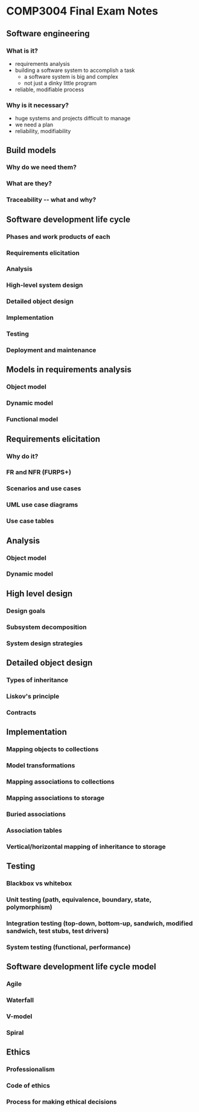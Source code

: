 # COMP3004 Final Exam Notes

## Software engineering

### What is it?

- requirements analysis
- building a software system to accomplish a task
    - a software system is big and complex
    - not just a dinky little program
- reliable, modifiable process

### Why is it necessary?

- huge systems and projects difficult to manage
- we need a plan
- reliability, modifiability






## Build models

### Why do we need them?

### What are they?

### Traceability -- what and why?








## Software development life cycle

### Phases and work products of each

### Requirements elicitation

### Analysis

### High-level system design

### Detailed object design

### Implementation

### Testing

### Deployment and maintenance









## Models in requirements analysis

### Object model

### Dynamic model

### Functional model











## Requirements elicitation

### Why do it?

### FR and NFR (FURPS+)

### Scenarios and use cases

### UML use case diagrams

### Use case tables








## Analysis

### Object model

### Dynamic model








## High level design

### Design goals

### Subsystem decomposition

### System design strategies







## Detailed object design

### Types of inheritance

### Liskov's principle

### Contracts







## Implementation

### Mapping objects to collections

### Model transformations

### Mapping associations to collections

### Mapping associations to storage

### Buried associations

### Association tables

### Vertical/horizontal mapping of inheritance to storage







## Testing

### Blackbox vs whitebox

### Unit testing (path, equivalence, boundary, state, polymorphism)

### Integration testing (top-down, bottom-up, sandwich, modified sandwich, test stubs, test drivers)

### System testing (functional, performance)






## Software development life cycle model

### Agile

### Waterfall

### V-model

### Spiral








## Ethics

### Professionalism

### Code of ethics

### Process for making ethical decisions
